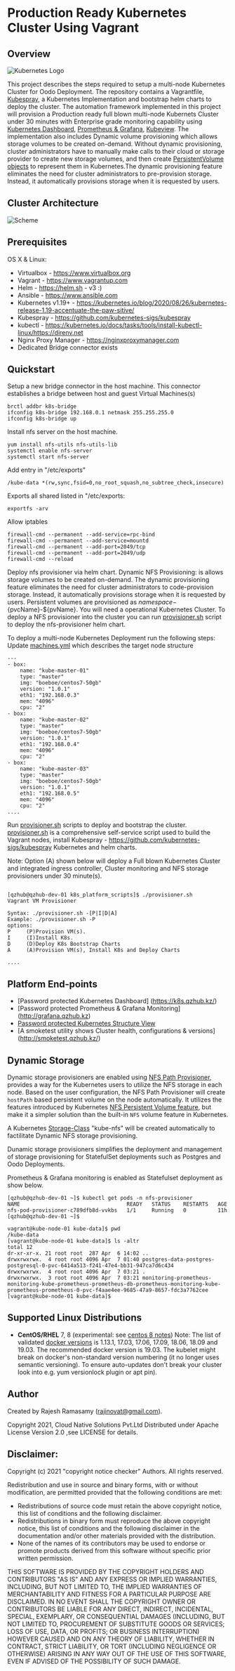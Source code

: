 # Production Ready Kubernetes Cluster Using Vagrant

## Overview
![Kubernetes Logo](https://raw.githubusercontent.com/kubernetes-sigs/kubespray/master/docs/img/kubernetes-logo.png)

This project describes the steps required to setup a multi-node Kubernetes Cluster for Oodo Deployment.
The repository contains a Vagrantfile, [Kubespray](https://github.com/kubernetes-sigs/kubespray), a Kubernetes Implementation and bootstrap helm charts to deploy the cluster. The automation framework implemented in this project will provision a Production ready full blown multi-node Kubernets Cluster under 30 minutes with Enterprise grade monitoring capability using [Kubernetes Dashboard](https://kubernetes.io/docs/tasks/access-application-cluster/web-ui-dashboard/), [Prometheus & Grafana](https://grafana.com/grafana/dashboards/315), [Kubeview](https://github.com/benc-uk/kubeview).
The implementation also includes Dynamic volume provisioning which allows storage volumes to be created on-demand. Without dynamic provisioning, cluster administrators have to manually make calls to their cloud or storage provider to create new storage volumes, and then create [PersistentVolume objects](https://kubernetes.io/docs/concepts/storage/persistent-volumes/) to represent them in Kubernetes.The dynamic provisioning feature eliminates the need for cluster administrators to pre-provision storage. Instead, it automatically provisions storage when it is requested by users. 


## Cluster Architecture

![Scheme](logo/K8s-Dev-Architecture.png)

## Prerequisites
OS X & Linux:

- Virtualbox - https://www.virtualbox.org
- Vagrant - https://www.vagrantup.com
- Helm - https://helm.sh - v3 :)
- Ansible - https://www.ansible.com 
- Kubernetes v1.19+ - https://kubernetes.io/blog/2020/08/26/kubernetes-release-1.19-accentuate-the-paw-sitive/
- Kubespray - https://github.com/kubernetes-sigs/kubespray
- kubectl - https://kubernetes.io/docs/tasks/tools/install-kubectl-linux/https://direnv.net
- Nginx Proxy Manager - https://nginxproxymanager.com
- Dedicated Bridge connector exists
## Quickstart

Setup a new bridge connector in the host machine. This connector establishes a bridge between host and guest Virtual Machines(s)
```ShellSession
brctl addbr k8s-bridge
ifconfig k8s-bridge 192.168.0.1 netmask 255.255.255.0
ifconfig k8s-bridge up
```
Install nfs server on the host machine.
```ShellSession
yum install nfs-utils nfs-utils-lib
systemctl enable nfs-server
systemctl start nfs-server
```
Add entry in  "/etc/exports"
```ShellSession
/kube-data *(rw,sync,fsid=0,no_root_squash,no_subtree_check,insecure)
```
Exports all shared listed in "/etc/exports:
```ShellSession
exportfs -arv
```
Allow iptables 
```ShellSession
firewall-cmd --permanent --add-service=rpc-bind
firewall-cmd --permanent --add-service=mountd
firewall-cmd --permanent --add-port=2049/tcp
firewall-cmd --permanent --add-port=2049/udp
firewall-cmd --reload
```

Deploy nfs provisioner via helm chart.
Dynamic NFS Provisioning: is allows storage volumes to be created on-demand. The dynamic provisioning feature eliminates the need for cluster administrators to code-provision storage. Instead, it automatically provisions storage when it is requested by users. Persistent volumes are provisioned as ${namespace}-${pvcName}-${pvName}.
You will need a operational Kubernetes Cluster.
To deploy a NFS provisioner into the cluster you can run [provisioner.sh](provisioner.sh) script to deploy the nfs-provisioner helm chart.

To deploy a multi-node Kubernetes Deployment run the following steps:
Update [machines.yml](scripts/machines.yml) which describes the target node structure
```ShellSession
---
- box:
    name: "kube-master-01"
    type: "master"
    img: "boeboe/centos7-50gb"
    version: "1.0.1"
    eth1: "192.168.0.3"
    mem: "4096"
    cpu: "2"
- box:
    name: "kube-master-02"
    type: "master"
    img: "boeboe/centos7-50gb"
    version: "1.0.1"
    eth1: "192.168.0.4"
    mem: "4096"
    cpu: "2"
- box:
    name: "kube-master-03"
    type: "master"
    img: "boeboe/centos7-50gb"
    version: "1.0.1"
    eth1: "192.168.0.5"
    mem: "4096"
    cpu: "2"
....   
```
Run [provisioner.sh](provisioner.sh) scripts to deploy and bootstrap the cluster. [provisioner.sh](provisioner.sh) is a comprehensive self-service script used to build the Vagrant nodes, install Kubespray - https://github.com/kubernetes-sigs/kubespray  Kubernetes and helm charts.

Note: Option (A) shown below will deploy a Full blown Kubernetes Cluster and integrated ingress controller, Cluster monitoring and NFS storage provisioners under 30 minute(s).

```ShellSession

[qzhub@qzhub-dev-01 k8s_platform_scripts]$ ./provisioner.sh 
Vagrant VM Provisioner

Syntax: ./provisioner.sh -[P|I|D|A]
Example: ./provisioner.sh -P
options:
P     (P)Provision VM(s).
I     (I)Install K8s.
D     (D)Deploy K8s Bootstrap Charts 
A     (A)Provision VM(s), Install K8s and Deploy Charts

....   
```

## Platform End-points
- [Password protected Kubernetes Dashboard] (https://k8s.qzhub.kz/)
- [Password protected Prometheus & Grafana Monitoring] (http://grafana.qzhub.kz)
- [Password protected Kubernetes Structure View](http://kubeview.qzhub.kz/)
- [A smoketest utility shows Cluster health, configurations & versions] (http://smoketest.qzhub.kz/)

## Dynamic Storage

Dynamic storage provisioners are enabled using [NFS Path Provisioner](https://github.com/kubernetes-sigs/nfs-subdir-external-provisioner), provides a way for the Kubernetes users to utilize the NFS  storage in each node. Based on the user configuration, the NFS  Path Provisioner will create `hostPath` based persistent volume on the node automatically. It utilizes the features introduced by Kubernetes [NFS Persistent Volume feature](https://kubernetes.io/docs/concepts/storage/storage-classes/), but make it a simpler solution than the built-in `NFS` volume feature in Kubernetes.

A Kubernetes [Storage-Class](https://kubernetes.io/docs/concepts/storage/storage-classes/) "kube-nfs" will be created automatically to factilitate Dynamic NFS storage provisioning.

Dunamic storage provisioners simplifies the deployment and management of storage provisioning for StatefulSet deployments such as Postgres and Oodo Deployments.

Prometheus & Grafana monitoring is enabled as Statefulset deployment as show below.

```ShellSession
[qzhub@qzhub-dev-01 ~]$ kubectl get pods -n nfs-provisioner
NAME                                  READY   STATUS    RESTARTS   AGE
nfs-pod-provisioner-c789dfb8d-vvkbs   1/1     Running   0          11h
[qzhub@qzhub-dev-01 ~]$ 

vagrant@kube-node-01 kube-data]$ pwd
/kube-data
[vagrant@kube-node-01 kube-data]$ ls -altr
total 12
dr-xr-xr-x. 21 root root  287 Apr  6 14:02 ..
drwxrwxrwx.  4 root root 4096 Apr  7 01:40 postgres-data-postgres-postgresql-0-pvc-6414a513-f241-47e4-bb31-947ca7d6c434
drwxrwxrwx.  4 root root 4096 Apr  7 03:21 .
drwxrwxrwx.  3 root root 4096 Apr  7 03:21 monitoring-prometheus-monitoring-kube-prometheus-prometheus-db-prometheus-monitoring-kube-prometheus-prometheus-0-pvc-f4aae4ee-9685-47a9-8657-fdc3a7762cee
[vagrant@kube-node-01 kube-data]$ 
```

## Supported Linux Distributions
- **CentOS/RHEL** 7, 8 (experimental: see [centos 8 notes](docs/centos8.md))
Note: The list of validated [docker versions](https://kubernetes.io/docs/setup/production-environment/container-runtimes/#docker) is 1.13.1, 17.03, 17.06, 17.09, 18.06, 18.09 and 19.03. The recommended docker version is 19.03. The kubelet might break on docker's non-standard version numbering (it no longer uses semantic versioning). To ensure auto-updates don't break your cluster look into e.g. yum versionlock plugin or apt pin).

## Author
Created by Rajesh Ramasamy (rajinovat@gmail.com).

Copyright 2021, Cloud Native Solutions Pvt.Ltd  Distributed under Apache License Version 2.0 ,see LICENSE for details.

##  Disclaimer: 

Copyright (c) 2021  "copyright notice checker" Authors. All rights reserved.

Redistribution and use in source and binary forms, with or without
modification, are permitted provided that the following conditions are
met:

* Redistributions of source code must retain the above copyright
notice, this list of conditions and the following disclaimer.
* Redistributions in binary form must reproduce the above
copyright notice, this list of conditions and the following disclaimer
in the documentation and/or other materials provided with the
distribution.
* None of the names of its contributors may be used to endorse
or promote products derived from this software without specific
prior written permission.

THIS SOFTWARE IS PROVIDED BY THE COPYRIGHT HOLDERS AND CONTRIBUTORS
"AS IS" AND ANY EXPRESS OR IMPLIED WARRANTIES, INCLUDING, BUT NOT
LIMITED TO, THE IMPLIED WARRANTIES OF MERCHANTABILITY AND FITNESS FOR
A PARTICULAR PURPOSE ARE DISCLAIMED. IN NO EVENT SHALL THE COPYRIGHT
OWNER OR CONTRIBUTORS BE LIABLE FOR ANY DIRECT, INDIRECT, INCIDENTAL,
SPECIAL, EXEMPLARY, OR CONSEQUENTIAL DAMAGES (INCLUDING, BUT NOT
LIMITED TO, PROCUREMENT OF SUBSTITUTE GOODS OR SERVICES; LOSS OF USE,
DATA, OR PROFITS; OR BUSINESS INTERRUPTION) HOWEVER CAUSED AND ON ANY
THEORY OF LIABILITY, WHETHER IN CONTRACT, STRICT LIABILITY, OR TORT
(INCLUDING NEGLIGENCE OR OTHERWISE) ARISING IN ANY WAY OUT OF THE USE
OF THIS SOFTWARE, EVEN IF ADVISED OF THE POSSIBILITY OF SUCH DAMAGE.
